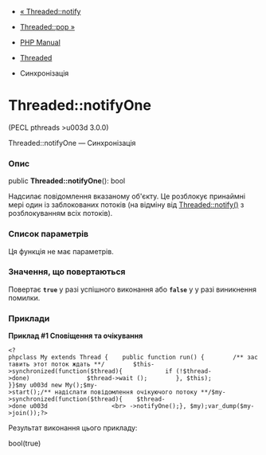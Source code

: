 - [« Threaded::notify](threaded.notify.md)
- [Threaded::pop »](threaded.pop.md)

- [PHP Manual](index.md)
- [Threaded](class.threaded.md)
- Синхронізація

# Threaded::notifyOne

(PECL pthreads \>u003d 3.0.0)

Threaded::notifyOne — Синхронізація

### Опис

public **Threaded::notifyOne**(): bool

Надсилає повідомлення вказаному об'єкту. Це розблокує принаймні
мері один із заблокованих потоків (на відміну від
[Threaded::notify()](threaded.notify.md) з розблокуванням всіх
потоків).

### Список параметрів

Ця функція не має параметрів.

### Значення, що повертаються

Повертає **`true`** у разі успішного виконання або **`false`** у
у разі виникнення помилки.

### Приклади

**Приклад #1 Сповіщення та очікування**

` <?phpclass My extends Thread {    public function run() {        /** заставить этот поток ждать **/        $this->synchronized(function($thread){            if (!$thread->done)                $thread->wait ();        }, $this); }}$my u003d new My();$my->start();/** надіслати повідомлення очікуючого потоку **/$my->synchronized(function($thread){    $thread->done u003d                  <br> ->notifyOne();}, $my);var_dump($my->join());?> `

Результат виконання цього прикладу:

bool(true)
